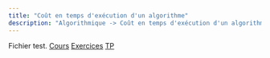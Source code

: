 ```yaml
---
title: "Coût en temps d'exécution d'un algorithme"
description: "Algorithmique -> Coût en temps d'exécution d'un algorithme"
---
```


Fichier test.
[Cours](./cours)
[Exercices](./exercices)
[TP](./tp)
